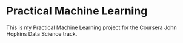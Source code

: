 # Practical Machine Learning
This is my Practical Machine Learning project for the Coursera John Hopkins Data Science track. 
